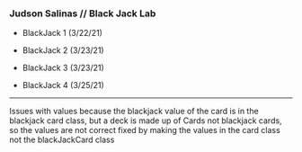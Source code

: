 ### Judson Salinas // Black Jack Lab

- BlackJack 1 (3/22/21)

- BlackJack 2 (3/23/21)

- BlackJack 3 (3/23/21)

- BlackJack 4 (3/25/21) 



----
Issues with values because the blackjack value of the card is in the blackjack
card class, but a deck is made up of Cards not blackjack cards, so the values are not correct
fixed by making the values in the card class not the blackJackCard class